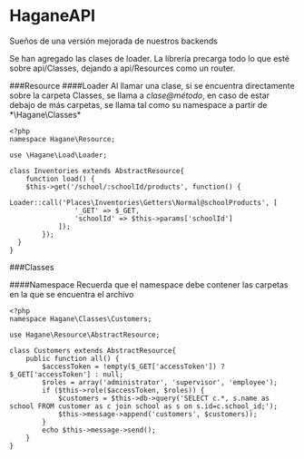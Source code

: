 # HaganeAPI
Sueños de una versión mejorada de nuestros backends

Se han agregado las clases de loader. La librería precarga todo lo que esté sobre api/Classes, dejando a api/Resources como un router. 

###Resource 
####Loader
Al llamar una clase, si se encuentra directamente sobre la carpeta Classes, se llama a *clase@método*, en caso de estar debajo de más carpetas, se llama tal como su namespace a partir de *\Hagane\Classes\*
``` 
<?php
namespace Hagane\Resource;

use \Hagane\Load\Loader;

class Inventories extends AbstractResource{
	function load() {
    $this->get('/school/:schoolId/products', function() {
			Loader::call('Places\Inventories\Getters\Normal@schoolProducts', [
				'_GET' => $_GET,
				'schoolId' => $this->params['schoolId']
			]);
		});
  }
}
```

###Classes

####Namespace
Recuerda que el namespace debe contener las carpetas en la que se encuentra el archivo

```
<?php
namespace Hagane\Classes\Customers;

use Hagane\Resource\AbstractResource;

class Customers extends AbstractResource{
	public function all() {
		$accessToken = !empty($_GET['accessToken']) ? $_GET['accessToken'] : null;
		$roles = array('administrator', 'supervisor', 'employee');
		if ($this->role($accessToken, $roles)) {
			$customers = $this->db->query('SELECT c.*, s.name as school FROM customer as c join school as s on s.id=c.school_id;');
			$this->message->append('customers', $customers));
		}
		echo $this->message->send();
	}
}
```
